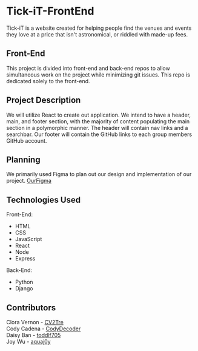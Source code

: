 # Tick-iT-FrontEnd
Tick-iT is a website created for helping people find the venues and events they love at a price that isn't astronomical, or riddled with made-up fees.

## Front-End
This project is divided into front-end and back-end repos to allow simultaneous work on the project while minimizing git issues. This repo is dedicated solely to the front-end.

## Project Description
We will utilize React to create out application. We intend to have a header, main, and footer section, with the majority of content populating the main section in a polymorphic manner. The header will contain nav links and a searchbar. Our footer will contain the GitHub links to each group members GitHub account.

## Planning
We primarily used Figma to plan out our design and implementation of our project.
[OurFigma](https://www.figma.com/file/rECUf6O0dGg3XrBLmVHRq2/Tick-iT-website?type=whiteboard&node-id=0-1&t=5FReLOmuUkSx39WJ-0)

## Technologies Used
Front-End:
* HTML
* CSS
* JavaScript
* React
* Node
* Express

Back-End:
* Python
* Django

## Contributors
Clora Vernon - [CV2Tre](https://github.com/CV2Tre)\
Cody Cadena - [CodyDecoder](https://github.com/codydecoder)\
Daisy Ban - [toddlf705](https://github.com/toddlf705)\
Joy Wu - [aquaj0y](https://github.com/aquaj0y)

